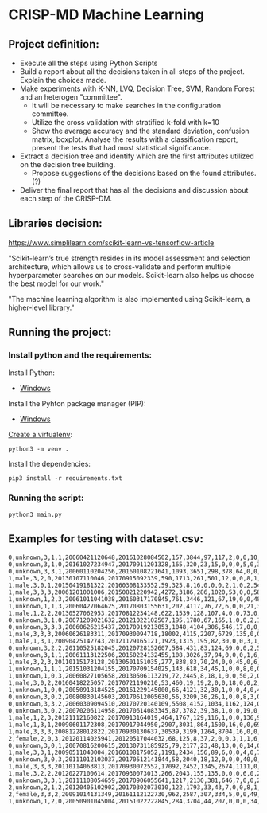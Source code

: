 # CRISP-MD Machine Learning

## Project definition:

- Execute all the steps using Python Scripts
- Build a report about all the decisions taken in all steps of the project. Explain the choices made.
- Make experiments with K-NN, LVQ, Decision Tree, SVM, Random Forest and an heterogen "committee".
    - It will be necessary to make searches in the configuration committee.
    - Utilize the cross validation with stratified k-fold with k=10
    - Show the average accuracy and the standard deviation, confusion matrix, boxplot. Analyse the results with a classification report, present the tests that had most statistical significance.
- Extract a decision tree and identify which are the first attributes utilized on the decision tree building.
    - Propose suggestions of the decisions based on the found attributes. (?)
- Deliver the final report that has all the decisions and discussion about each step of the CRISP-DM.

## Libraries decision:

https://www.simplilearn.com/scikit-learn-vs-tensorflow-article

"Scikit-learn’s true strength resides in its model assessment and selection architecture, which allows us to cross-validate and perform multiple hyperparameter searches on our models. Scikit-learn also helps us choose the best model for our work."

"The machine learning algorithm is also implemented using Scikit-learn, a higher-level library."

## Running the project:

### Install python and the requirements:

Install Python:
* [Windows](https://www.digitalocean.com/community/tutorials/install-python-windows-10)

Install the Pyhton package manager (PIP):
* [Windows](https://phoenixnap.com/kb/install-pip-windows)

[Create a virtualenv](https://docs.python.org/3/library/venv.html):
```
python3 -m venv .
```

Install the dependencies:
```
pip3 install -r requirements.txt
```

### Running the script:
```
python3 main.py
```

## Examples for testing with dataset.csv:

```
0,unknown,3,1,1,20060421120648,20161028084502,157,3844,97,117,2,0,0,10,4,7,5,130,0.997535302103113,994
0,unknown,3,1,0,20161027234947,20170911201328,165,320,23,15,0,0,0,5,0,31,27,101,1.29126262950745,974
0,unknown,3,3,1,20060110204256,20160108221641,1093,3651,298,378,64,0,0,34,22,122,9,898,0.661673179614133,477
1,male,3,2,0,20130107110046,20170915092339,590,1713,261,501,12,0,0,8,1,0,9,540,1.20440316450483,647
1,male,3,0,1,20150419181322,20160308133552,59,325,8,16,0,0,0,2,1,0,2,54,1.05714931610548,1074
1,male,3,3,3,20061201001006,20150821220942,4272,3186,286,1020,53,0,0,583,197,447,472,1721,1.48165413798567,1596
1,unknown,1,2,3,20061011041038,20160317170845,761,3446,121,67,19,0,0,48,1,5,4,697,0.831953524648453,917
1,unknown,1,1,3,20060427064625,20170803155631,202,4117,76,72,6,0,0,21,3,2,2,156,0.594368207936839,493
1,male,1,2,2,20130527062953,20170812234148,622,1539,128,107,4,0,0,73,0,10,3,525,0.915024129447388,978
0,unknown,3,1,0,20071209021632,20121022102507,195,1780,67,165,1,0,0,2,1,0,5,179,1.29126262950745,974
0,unknown,3,3,3,20060626215437,20170919213053,1048,4104,306,546,17,0,0,29,10,34,27,927,1.48165413798567,1596
1,male,3,3,3,20060626183311,20170930094718,18002,4115,2207,6729,135,0,0,319,117,120,865,11509,1.48165413798567,1596
1,male,1,3,1,20090425142743,20121129165121,1923,1315,195,82,30,0,0,3,1,2,13,1559,0.661673179614133,477
0,unknown,3,2,2,20110525182045,20120728152607,584,431,83,124,69,0,0,2,5,0,3,514,0.915024129447388,978
0,unknown,3,1,1,20061113122506,20150224132455,108,3026,37,94,0,0,0,1,6,4,4,76,0.997535302103113,994
1,male,3,2,3,20110115173128,20130501151035,277,838,83,70,24,0,0,45,0,6,0,207,0.831953524648453,917
1,unknown,1,1,1,20151031204155,20170709154025,143,618,34,45,1,0,0,8,0,0,4,131,0.997535302103113,994
1,unknown,1,0,3,20060827105658,20130506113219,72,2445,8,18,1,0,0,50,2,0,5,13,0.411985187306913,297
1,male,3,0,2,20160418225057,20170721190210,53,460,19,19,2,0,0,18,0,0,2,33,0.800528377424059,664
1,unknown,1,0,0,20050918184525,20161229145000,66,4121,32,30,1,0,0,4,0,4,0,57,1.86500803160946,1277
0,unknown,3,0,2,20080830145603,20170612005630,56,3209,36,26,1,0,0,8,3,0,4,39,0.800528377424059,664
0,unknown,3,3,2,20060309094510,20170720140109,5508,4152,1034,1162,124,0,0,34,1162,949,586,2550,1.00522694513289,817
0,unknown,3,0,2,20070206114958,20170614083345,87,3782,39,38,1,0,0,19,0,13,10,45,0.800528377424059,664
1,male,1,2,3,20121112160822,20170913164019,464,1767,129,116,1,0,0,136,9,24,17,258,0.831953524648453,917
1,male,1,3,1,20090601172308,20170917044950,2907,3031,864,1500,16,0,0,69,56,76,60,2485,0.661673179614133,477
1,male,3,3,3,20081228012822,20170930130637,30539,3199,1264,8704,16,0,0,148,3,73,184,29485,1.48165413798567,1596
2,female,2,0,3,20120114025941,20120517044032,68,125,8,37,2,0,0,3,1,1,6,57,0.411985187306913,297
0,unknown,3,0,1,20070816200615,20130731185925,79,2177,23,48,13,0,0,14,0,0,0,63,1.05714931610548,1074
1,male,3,3,1,20090511040004,20160108175052,1191,2434,156,89,6,0,0,4,0,71,50,1065,0.661673179614133,477
0,unknown,3,0,3,20111012103037,20170512141844,58,2040,18,12,0,0,0,40,0,0,3,15,0.411985187306913,297
1,male,3,3,3,20110114063813,20170930072552,17092,2452,1345,2674,1111,0,0,982,175,469,328,14682,1.48165413798567,1596
1,male,3,2,2,20120227100614,20170930073013,266,2043,155,135,0,0,0,6,0,2,3,250,0.915024129447388,978
0,unknown,3,3,1,20111108054659,20170906055641,1217,2130,381,646,7,0,0,21,4,15,41,910,0.661673179614133,477
2,unknown,2,1,2,20120405102902,20170302073010,122,1793,33,43,7,0,0,8,1,0,2,111,1.02771709743701,841
2,female,3,3,2,20091014131349,20161112122730,962,2587,307,334,5,0,0,49,273,33,106,493,1.00522694513289,817
1,unknown,1,2,0,20050901045004,20151022222845,284,3704,44,207,0,0,0,34,171,0,20,40,1.20440316450483,647
```